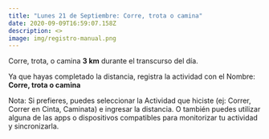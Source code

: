 ```yaml
---
title: "Lunes 21 de Septiembre: Corre, trota o camina"
date: 2020-09-09T16:59:07.158Z
description: <>
image: img/registro-manual.png
---
```

Corre, trota, o camina **3 km** durante el transcurso del día.

Ya que hayas completado la distancia, registra la actividad con el Nombre: **Corre, trota o camina**

Nota: Si prefieres, puedes seleccionar la Actividad que hiciste (ej: Correr, Correr en Cinta, Caminata) e ingresar la distancia. O también puedes utilizar alguna de las apps o dispositivos compatibles para monitorizar tu actividad y sincronizarla.